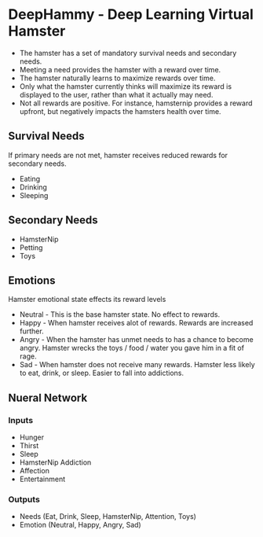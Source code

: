 # DeepHammy - Deep Learning Virtual Hamster
- The hamster has a set of mandatory survival needs and secondary needs. 
- Meeting a need provides the hamster with a reward over time. 
- The hamster naturally learns to maximize rewards over time. 
- Only what the hamster currently thinks will maximize its reward is displayed to the user, rather than what it actually may need.
- Not all rewards are positive. For instance, hamsternip provides a reward upfront, but negatively impacts the hamsters health over time.

## Survival Needs
If primary needs are not met, hamster receives reduced rewards for secondary needs.
- Eating
- Drinking
- Sleeping

## Secondary Needs
- HamsterNip
- Petting
- Toys

## Emotions
Hamster emotional state effects its reward levels
- Neutral - This is the base hamster state. No effect to rewards.
- Happy - When hamster receives alot of rewards. Rewards are increased further.
- Angry - When the hamster has unmet needs to has a chance to become angry. Hamster wrecks the toys / food / water you gave him in a fit of rage. 
- Sad - When hamster does not receive many rewards. Hamster less likely to eat, drink, or sleep. Easier to fall into addictions.

## Nueral Network
### Inputs
- Hunger
- Thirst
- Sleep
- HamsterNip Addiction
- Affection
- Entertainment

### Outputs
- Needs (Eat, Drink, Sleep, HamsterNip, Attention, Toys)
- Emotion (Neutral, Happy, Angry, Sad)